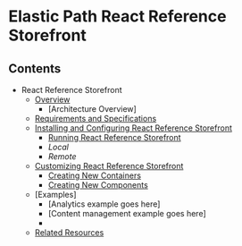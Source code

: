 
# Elastic Path React Reference Storefront

## Contents

* React Reference Storefront
  * [Overview](/documentation/Overview.md)
      * [Architecture Overview]
  * [Requirements and Specifications](/documentation/technologyoverview.md)
  * [Installing and Configuring React Reference Storefront](/documentation/installing.md)
      *  [Running React Reference Storefront](/documentation/installing.md#running_react_reference_storefront)
      * _Local_
      * _Remote_
  * [Customizing React Reference Storefront](/documentation/extending.md)
      * [Creating New Containers](/documentation/extending.md#creating_new_containers_in_react)
      * [Creating New Components](/documentation/extending.md#creating_new_components_in_react)     
  * [Examples]
      * [Analytics example goes here]
      * [Content management example goes here]
      *
  * [Related Resources](/documentation/Related_resources.md)

